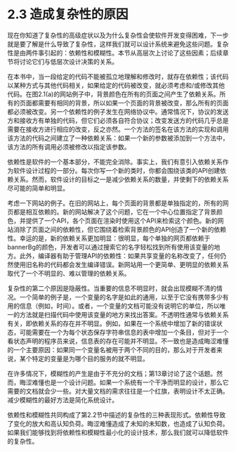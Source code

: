 # 2.3 造成复杂性的原因

现在你知道了复杂性的高级症状以及为什么复杂性会使软件开发变得困难，下一步就是要了解是什么导致了复杂性，这样我们就可以设计系统来避免这些问题。复杂性是由两件事引起的：依赖性和模糊性。本节从高层次上讨论了这些因素；后续章节将讨论它们与低层次设计决策的关系。

在本书中，当一段给定的代码不能被孤立地理解和修改时，就存在依赖性；该代码以某种方式与其他代码相关，如果给定的代码被改变，就必须考虑和/或修改其他代码。在图2.1(a)的网站例子中，背景颜色在所有的页面之间产生了依赖关系。所有的页面都需要有相同的背景，所以如果一个页面的背景被改变，那么所有的页面都必须被改变。另一个依赖性的例子发生在网络协议中。通常情况下，协议的发送方和接收方有单独的代码，但它们必须各自符合协议；改变发送方的代码几乎总是需要在接收方进行相应的改变，反之亦然。一个方法的签名在该方法的实现和调用该方法的代码之间建立了一种依赖关系：如果一个新的参数被添加到一个方法中，该方法的所有调用必须被修改以指定该参数。

依赖性是软件的一个基本部分，不能完全消除。事实上，我们有意引入依赖关系作为软件设计过程的一部分。每次你写一个新的类时，你都会围绕该类的API创建依赖关系。然而，软件设计的目标之一是减少依赖关系的数量，并使剩下的依赖关系尽可能的简单和明显。

考虑一下网站的例子。在旧的网站上，每个页面的背景都是单独指定的，所有的网页都是相互依赖的。新的网站解决了这个问题，它在一个中心位置指定了背景颜色，并提供了一个API，各个页面在渲染时使用这个API来检索这个颜色。新的网站消除了页面之间的依赖性，但它围绕着检索背景颜色的API创造了一个新的依赖性。幸运的是，新的依赖关系更加明显：很明显，每个单独的网页都依赖于bannerBg的颜色，开发者可以通过搜索它的名字轻松找到所有使用该变量的地方。此外，编译器有助于管理API的依赖性：如果共享变量的名称改变了，任何仍然使用旧名称的代码都会发生编译错误。新网站用一个更简单、更明显的依赖关系取代了一个不明显的、难以管理的依赖关系。

复杂性的第二个原因是隐蔽性。当重要的信息不明显时，就会出现模糊不清的情况。一个简单的例子是，一个变量的名字是如此的通用，以至于它没有携带多少有用的信息（例如，时间）。或者，一个变量的文档可能没有说明它的单位，所以唯一的方法就是扫描代码中使用该变量的地方来找出答案。不透明性通常与依赖关系有关，即依赖关系的存在并不明显。例如，如果在一个系统中增加了新的错误状态，可能需要在一个为每个状态保存字符串信息的表中增加一个条目，但对于一个看状态声明的程序员来说，信息表的存在可能并不明显。不一致也是造成晦涩难懂的一个主要原因：如果同一个变量名被用于两个不同的目的，那么对于开发者来说，某个特定的变量是为哪个目的服务的就不明显。

在许多情况下，模糊性的产生是由于不充分的文档；第13章讨论了这个话题。然而，晦涩难懂也是一个设计问题。如果一个系统有一个干净而明显的设计，那么它需要的文档就会少一些。对大量文档的需求往往是一个红旗，表明设计不太正确。减少模糊性的最好方法是简化系统设计。

依赖性和模糊性共同构成了第2.2节中描述的复杂性的三种表现形式。依赖性导致了变化的放大和高认知负荷。晦涩难懂造成了未知的未知数，也造成了认知负荷。如果我们能够找到将依赖性和模糊性最小化的设计技术，那么我们就可以降低软件的复杂性。
